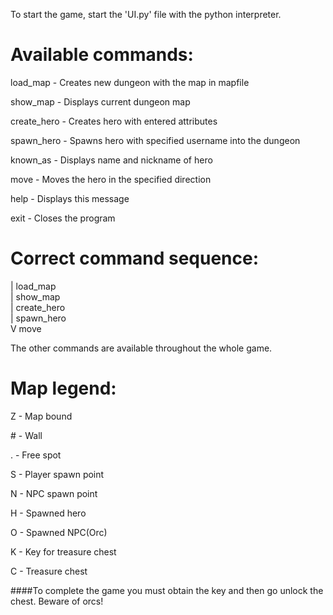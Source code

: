 To start the game, start the 'UI.py' file with the python interpreter.


# Available commands:

load_map <Mapfile> - Creates new dungeon with the map in mapfile

show_map - Displays current dungeon map

create_hero <Name> <Health> <Nickname> - Creates hero with entered attributes

spawn_hero <Username> - Spawns hero with specified username into the dungeon

known_as - Displays name and nickname of hero

move <Username> <Direction> - Moves the hero in the specified direction

help - Displays this message

exit - Closes the program


# Correct command sequence: 

| load_map <br/>
| show_map <br/>
| create_hero <br/>
| spawn_hero <br/>
V move

The other commands are available throughout the whole game.




# Map legend:

Z - Map bound

\# - Wall

. - Free spot

S - Player spawn point

N - NPC spawn point

H - Spawned hero

O - Spawned NPC(Orc)

K - Key for treasure chest

C - Treasure chest


####To complete the game you must obtain the key and then go unlock the chest. Beware of orcs!